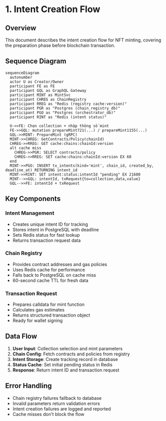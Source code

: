 # 1. Intent Creation Flow

## Overview

This document describes the intent creation flow for NFT minting, covering the preparation phase before blockchain transaction.

## Sequence Diagram

```mermaid
sequenceDiagram
  autonumber
  actor U as Creator/Owner
  participant FE as FE
  participant GQL as GraphQL Gateway
  participant MINT as MintSvc
  participant CHREG as ChainRegistry
  participant RREG as "Redis (registry cache:version)"
  participant PGR as "Postgres (chain_registry_db)"
  participant PGO as "Postgres (orchestrator_db)"
  participant RINT as "Redis (intent status)"

  U->>FE: Chọn collection + nhập thông số mint
  FE->>GQL: mutation prepareMint721(...) / prepareMint1155(...)
  GQL->>MINT: PrepareMint (gRPC)
  MINT->>CHREG: GetContracts/Policy(chainId)
  CHREG->>RREG: GET cache:chains:chainId:version
  alt cache miss
    CHREG->>PGR: SELECT contracts/policy
    CHREG->>RREG: SET cache:chains:chainId:version EX 60
  end
  MINT->>PGO: INSERT tx_intents(kind='mint', chain_id, created_by, deadline_at) RETURNING intent_id
  MINT->>RINT: SET intent:status:intentId "pending" EX 21600
  MINT-->>GQL: intentId, txRequest{to=collection,data,value}
  GQL-->>FE: intentId + txRequest
```

## Key Components

### Intent Management
- Creates unique intent ID for tracking
- Stores intent in PostgreSQL with deadline
- Sets Redis status for fast lookup
- Returns transaction request data

### Chain Registry
- Provides contract addresses and gas policies
- Uses Redis cache for performance
- Falls back to PostgreSQL on cache miss
- 60-second cache TTL for fresh data

### Transaction Request
- Prepares calldata for mint function
- Calculates gas estimates
- Returns structured transaction object
- Ready for wallet signing

## Data Flow

1. **User Input**: Collection selection and mint parameters
2. **Chain Config**: Fetch contracts and policies from registry
3. **Intent Storage**: Create tracking record in database
4. **Status Cache**: Set initial pending status in Redis
5. **Response**: Return intent ID and transaction request

## Error Handling

- Chain registry failures fallback to database
- Invalid parameters return validation errors
- Intent creation failures are logged and reported
- Cache misses don't block the flow